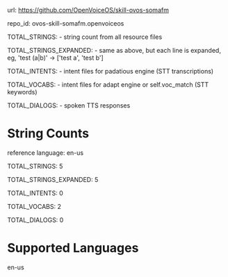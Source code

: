 
url: https://github.com/OpenVoiceOS/skill-ovos-somafm

repo_id: ovos-skill-somafm.openvoiceos

TOTAL_STRINGS:  - string count from all resource files

TOTAL_STRINGS_EXPANDED: - same as above, but each line is expanded, eg, 'test (a|b)' -> ['test a', 'test b']

TOTAL_INTENTS: - intent files for padatious engine (STT transcriptions)

TOTAL_VOCABS: - intent files for adapt engine or self.voc_match (STT keywords)

TOTAL_DIALOGS: - spoken TTS responses


# String Counts

reference language: en-us

TOTAL_STRINGS: 5  

TOTAL_STRINGS_EXPANDED: 5  

TOTAL_INTENTS: 0  

TOTAL_VOCABS: 2  

TOTAL_DIALOGS: 0  

# Supported Languages

en-us
